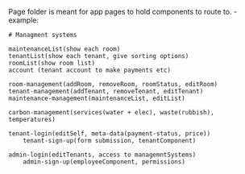 Page folder is meant for app pages to hold components to route to.
-example:

    # Managment systems

    maintenanceList(show each room)
    tenantList(show each tenant, give sorting options)
    roomList(show room list)
    account (tenant account to make payments etc)

    room-management(addRoom, removeRoom, roomStatus, editRoom)
    tenant-management(addTenant, removeTenant, editTenant)
    maintenance-management(maintenanceList, editList)

    carbon-management(services(water + elec), waste(rubbish), temperatures)

    tenant-login(editSelf, meta-data(payment-status, price))
        tenant-sign-up(form submission, tenantComponent)

    admin-login(editTenants, access to managemntSystems)
        admin-sign-up(employeeComponent, permissions)